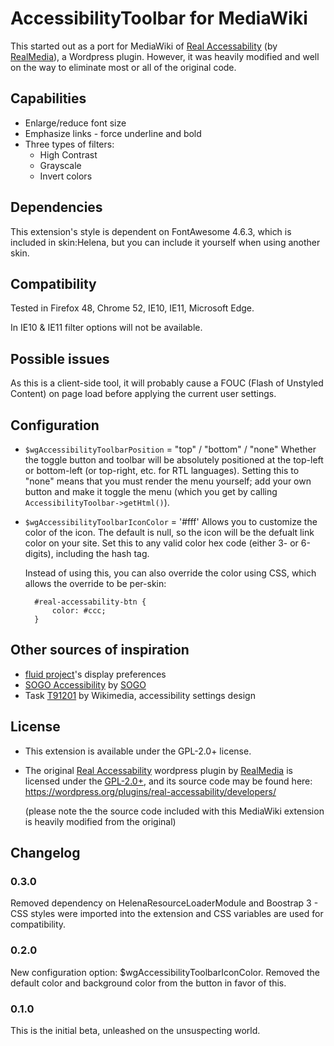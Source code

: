 AccessibilityToolbar for MediaWiki
==================================

This started out as a port for MediaWiki of [Real Accessability]
(by [RealMedia]), a Wordpress plugin. However, it was heavily modified
and well on the way to eliminate most or all of the original code.

[Real Accessability]: https://wordpress.org/plugins/real-accessability/
[RealMedia]: http://realmedia.co.il

## Capabilities
- Enlarge/reduce font size
- Emphasize links - force underline and bold
- Three types of filters:
  - High Contrast 
  - Grayscale
  - Invert colors

## Dependencies
This extension's style is dependent on FontAwesome 4.6.3, which is included in skin:Helena,
but you can include it yourself when using another skin.

## Compatibility
Tested in Firefox 48, Chrome 52, IE10, IE11, Microsoft Edge.

In IE10 & IE11 filter options will not be available.


## Possible issues
As this is a client-side tool, it will probably cause a FOUC
(Flash of Unstyled Content) on page load before applying the
current user settings.


## Configuration
- `$wgAccessibilityToolbarPosition` = "top" / "bottom" / "none"
    Whether the toggle button and toolbar will be absolutely positioned
    at the top-left or bottom-left (or top-right, etc. for RTL languages).
    Setting this to "none" means that you must render the menu yourself;
    add your own button and make it toggle the menu (which you get by
    calling `AccessibilityToolbar->getHtml()`).
- `$wgAccessibilityToolbarIconColor` = '#fff'
    Allows you to customize the color of the icon. The default is null,
    so the icon will be the defualt link color on your site.
    Set this to any valid color hex code (either 3- or 6-digits),
    including the hash tag.

    Instead of using this, you can also override the color using CSS,
    which allows the override to be per-skin:

        #real-accessability-btn {
            color: #ccc;
        }

## Other sources of inspiration
- [fluid project][fluid]'s display preferences
- [SOGO Accessibility] by [SOGO]
- Task [T91201] by Wikimedia, accessibility settings design

[fluid]: http://build.fluidproject.org/infusion/demos/prefsFramework/
[SOGO Accessibility]: https://wordpress.org/plugins/sogo-accessibility/
[SOGO]: http://sogo.co.il
[T91201]: https://phabricator.wikimedia.org/T91201

## License
- This extension is available under the GPL-2.0+ license.
- The original [Real Accessability] wordpress plugin by [RealMedia] is
  licensed under the [GPL-2.0+], and its source code may be found here:
  https://wordpress.org/plugins/real-accessability/developers/
  
    (please note the the source code included with this MediaWiki
    extension is heavily modified from the original)


[GPL-2.0+]: http://www.gnu.org/licenses/gpl-2.0.html

## Changelog

### 0.3.0
Removed dependency on HelenaResourceLoaderModule and Boostrap 3 -
CSS styles were imported into the extension and CSS variables are used for compatibility.

### 0.2.0
New configuration option: $wgAccessibilityToolbarIconColor. Removed the
default color and background color from the button in favor of this.

### 0.1.0
This is the initial beta, unleashed on the unsuspecting world.
